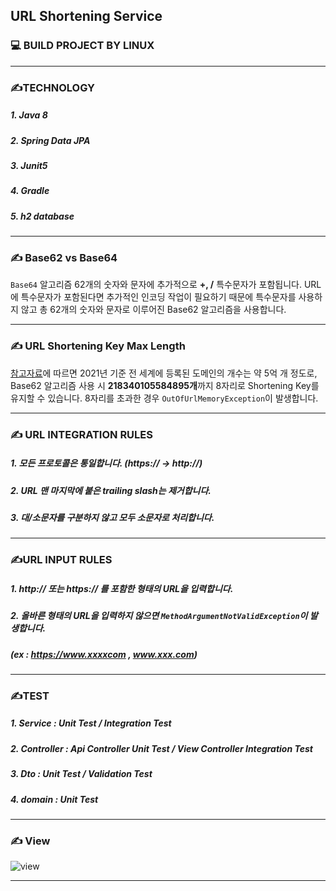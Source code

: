 ##  **URL Shortening Service**

### 💻 BUILD PROJECT BY LINUX



---

### ✍️TECHNOLOGY 

##### 1. Java 8

##### 2. Spring Data JPA

##### 3. Junit5

##### 4. Gradle

##### 5. h2 database

---

### ✍️ Base62 vs Base64

`Base64` 알고리즘 62개의 숫자와 문자에 추가적으로 **+, /** 특수문자가 포함됩니다. URL에 특수문자가 포함된다면 추가적인 인코딩 작업이 필요하기 때문에 특수문자를 사용하지 않고 총 62개의 숫자와 문자로 이루어진 Base62 알고리즘을 사용합니다.

---

### ✍️ URL Shortening Key Max Length

[참고자료](https://domainnamestat.com/statistics/tld/others)에 따르면 2021년 기준 전 세계에 등록된 도메인의 개수는 약 5억 개 정도로, Base62 알고리즘 사용 시 **218340105584895개**까지 8자리로 Shortening Key를 유지할 수 있습니다. 8자리를 초과한 경우 `OutOfUrlMemoryException`이 발생합니다. 

---

### ✍️ URL INTEGRATION RULES

##### 1. 모든 프로토콜은 통일합니다. (https:// -> http://)

##### 2. URL 맨 마지막에 붙은 trailing slash는 제거합니다.

##### 3. 대/소문자를 구분하지 않고 모두 소문자로 처리합니다.

---

### ✍️URL INPUT RULES

##### 1. http:// 또는 https:// 를 포함한 형태의 URL을 입력합니다.

##### 2. 올바른 형태의 URL을 입력하지 않으면 `MethodArgumentNotValidException`이 발생합니다.

##### (ex : https://www.xxxxcom , www.xxx.com)

---

### ✍️TEST

##### 1. Service  : Unit Test / Integration Test

##### 2. Controller : Api Controller Unit Test / View Controller Integration Test

##### 3. Dto : Unit Test / Validation Test

##### 4. domain : Unit Test 

---

### ✍️  View

![view](https://user-images.githubusercontent.com/39195377/118530212-5c2b4000-b77f-11eb-96c8-b801c59185db.PNG)


---


